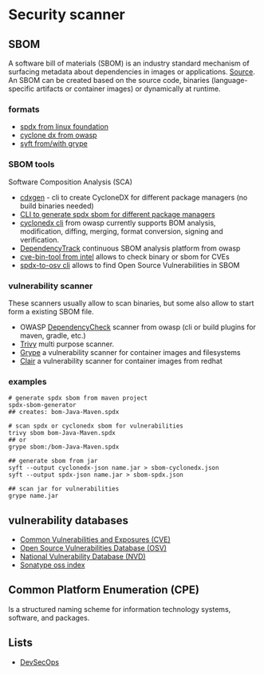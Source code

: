 # Security scanner

## SBOM

A software bill of materials (SBOM) is an industry standard mechanism of surfacing metadata about dependencies in images or applications. [Source](https://paketo.io/docs/concepts/sbom/). An SBOM can be created based on the source code, binaries (language-specific artifacts or container images) or dynamically at runtime.

### formats

- [spdx from linux foundation](https://spdx.dev/)
- [cyclone dx from owasp](https://cyclonedx.org/)
- [syft from/with grype](https://github.com/anchore/syft)

### SBOM tools

Software Composition Analysis (SCA)

- [cdxgen](https://github.com/AppThreat/cdxgen) - cli to create CycloneDX for different package managers (no build binaries needed)
- [CLI to generate spdx sbom for different package managers](https://github.com/opensbom-generator/spdx-sbom-generator)
- [cyclonedx cli](https://github.com/CycloneDX/cyclonedx-cli) from owasp currently supports BOM analysis, modification, diffing, merging, format conversion, signing and verification.
- [DependencyTrack](https://dependencytrack.org/) continuous SBOM analysis platform from owasp
- [cve-bin-tool from intel](https://github.com/intel/cve-bin-tool#scanning-an-sbom-file-for-known-vulnerabilities) allows to check binary or sbom for CVEs
- [spdx-to-osv cli](https://github.com/spdx/spdx-to-osv/) allows to find Open Source Vulnerabilities in SBOM

### vulnerability scanner

These scanners usually allow to scan binaries, but some also allow to start form a existing SBOM file.

- OWASP [DependencyCheck](https://jeremylong.github.io/DependencyCheck/dependency-check-cli/index.html) scanner from owasp (cli or build plugins for maven, gradle, etc.)
- [Trivy](https://github.com/aquasecurity/trivy) multi purpose scanner.
- [Grype](https://github.com/anchore/grype) a vulnerability scanner for container images and filesystems
- [Clair](https://github.com/quay/clair) a vulnerability scanner for container images from redhat

### examples

```shell
# generate spdx sbom from maven project
spdx-sbom-generator
## creates: bom-Java-Maven.spdx

# scan spdx or cyclonedx sbom for vulnerabilities
trivy sbom bom-Java-Maven.spdx
## or 
grype sbom:/bom-Java-Maven.spdx

## generate sbom from jar
syft --output cyclonedx-json name.jar > sbom-cyclonedx.json
syft --output spdx-json name.jar > sbom-spdx.json

## scan jar for vulnerabilities
grype name.jar
```

## vulnerability databases

- [Common Vulnerabilities and Exposures (CVE)](https://cve.mitre.org/)
- [Open Source Vulnerabilities Database (OSV)](https://osv.dev/)
- [National Vulnerability Database (NVD)](https://nvd.nist.gov/)
- [Sonatype oss index](https://ossindex.sonatype.org/)

## Common Platform Enumeration (CPE) 

Is a structured naming scheme for information technology systems, software, and packages.

## Lists

- [DevSecOps](https://github.com/sottlmarek/DevSecOps)
